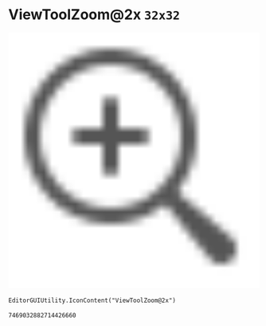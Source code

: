 # ViewToolZoom@2x `32x32`
<img src="/img/ViewToolZoom@2x.png" width=512 height=512>

``` CSharp
EditorGUIUtility.IconContent("ViewToolZoom@2x")
```
```
7469032882714426660
```
